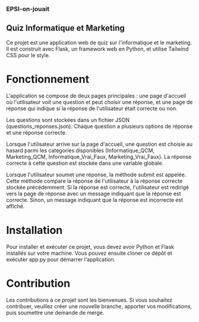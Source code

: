 ### EPSI-on-jouait

## Quiz Informatique et Marketing

Ce projet est une application web de quiz sur l'informatique et le marketing. Il est construit avec Flask, un framework web en Python, et utilise Tailwind CSS pour le style.

# Fonctionnement

L'application se compose de deux pages principales : une page d'accueil où l'utilisateur voit une question et peut choisir une réponse, et une page de réponse qui indique si la réponse de l'utilisateur était correcte ou non.

Les questions sont stockées dans un fichier JSON (questions_reponses.json). Chaque question a plusieurs options de réponse et une réponse correcte.

Lorsque l'utilisateur arrive sur la page d'accueil, une question est choisie au hasard parmi les catégories disponibles (Informatique_QCM, Marketing_QCM, Informatique_Vrai_Faux, Marketing_Vrai_Faux). La réponse correcte à cette question est stockée dans une variable globale.

Lorsque l'utilisateur soumet une réponse, la méthode submit est appelée. Cette méthode compare la réponse de l'utilisateur à la réponse correcte stockée précédemment. Si la réponse est correcte, l'utilisateur est redirigé vers la page de réponse avec un message indiquant que la réponse est correcte. Sinon, un message indiquant que la réponse est incorrecte est affiché.

# Installation

Pour installer et exécuter ce projet, vous devez avoir Python et Flask installés sur votre machine. Vous pouvez ensuite cloner ce dépôt et exécuter app.py pour démarrer l'application.

# Contribution

Les contributions à ce projet sont les bienvenues. Si vous souhaitez contribuer, veuillez créer une nouvelle branche, apporter vos modifications, puis soumettre une demande de merge.
